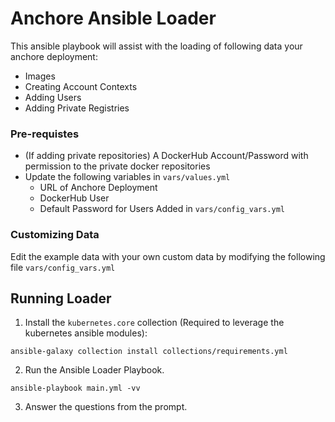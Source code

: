# Anchore Ansible Loader

This ansible playbook will assist with the loading of following data your anchore deployment:
- Images
- Creating Account Contexts
- Adding Users
- Adding Private Registries

### Pre-requistes

- (If adding private repositories) A DockerHub Account/Password with permission to the private docker repositories
- Update the following variables in `vars/values.yml`
  - URL of Anchore Deployment
  - DockerHub User
  - Default Password for Users Added in `vars/config_vars.yml`

### Customizing Data

Edit the example data with your own custom data by modifying the following file `vars/config_vars.yml`
  
## Running Loader

1. Install the `kubernetes.core` collection (Required to leverage the kubernetes ansible modules):
```
ansible-galaxy collection install collections/requirements.yml
```
2. Run the Ansible Loader Playbook.
```
ansible-playbook main.yml -vv
```   
3. Answer the questions from the prompt.
   